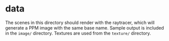 # data
The scenes in this directory should render with the raytracer, which will generate a PPM image with the same base name. Sample output is included in the `image/` directory. Textures are used from the `texture/` directory.